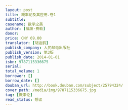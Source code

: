 ```yaml
---
layout: post
title: 概率论及其应用.卷1
subtitle: 
casename: 数学之美
author: [威廉·费勒]
donor: 
price: CNY 69.00
translator: [胡迪鹤]
publish_company: 人民邮电出版社
publish_version: 第3版
publish_date: 2014-01-01
isbn: 9787115336675
serial: 
total_volume: 1
borrower: []
borrow_date: []
douban_url: http://book.douban.com/subject/25794324/
cover_path: /media/img/9787115336675.jpg
tag: [概率论]
read_status: 想读
---
```

